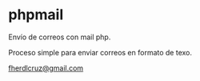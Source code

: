 # phpmail
Envío de correos con mail php.


Proceso simple para enviar correos en formato de texo.

fherdlcruz@gmail.com
